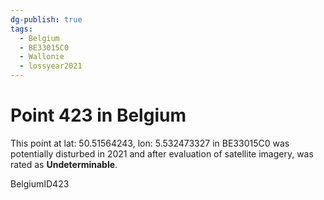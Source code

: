 ```yaml
---
dg-publish: true
tags:
  - Belgium
  - BE33015C0
  - Wallonie
  - lossyear2021
---
```


# Point 423 in Belgium

This point at lat: 50.51564243, lon: 5.532473327 in BE33015C0 was potentially disturbed in 2021 and after evaluation of satellite imagery, was rated as **Undeterminable**.



BelgiumID423